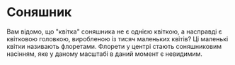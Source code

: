 # Соняшник

Вам відомо, що "квітка" соняшника не є однією квіткою, а насправді є квітковою
головкою, виробленою із тисяч маленьких квітів? Ці маленькі квітки називають
флоретами. Флорети у центрі стають соняшниковим насінням, яке у даному масштабі
в даний момент є невидимим.
